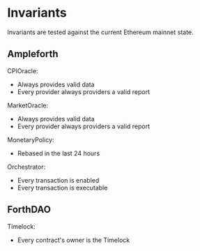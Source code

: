 # Invariants

Invariants are tested against the current Ethereum mainnet state.

## Ampleforth

CPIOracle:
- Always provides valid data
- Every provider always providers a valid report

MarketOracle:
- Always provides valid data
- Every provider always providers a valid report

MonetaryPolicy:
- Rebased in the last 24 hours

Orchestrator:
- Every transaction is enabled
- Every transaction is executable


## ForthDAO

Timelock:
- Every contract's owner is the Timelock
